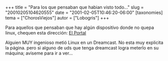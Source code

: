 +++
title = "Para los que pensaban que habian visto todo..."
slug = "20010205104620555"
date = "2001-02-05T10:46:20-06:00"
[taxonomies]
tema = ["ChorosViejos"]
autor = ["Lobogris"]
+++

Para aquellos que pensaban que hay algún dispositivo donde no quepa
linux, chequen esta dirección: [El
Portal](http://elportal.metropoli2000.net/dreamcast/linuxdc.htm)

Alguien MUY ingenioso metió Linux en un Dreamcast. No esta muy explicita
la página. pero si alguno de uds que tenga dreamcast logra meterlo en su
máquina; aviseme para ir a ver...
